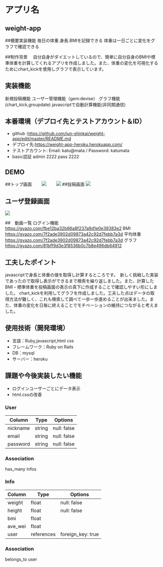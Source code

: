  # アプリ名 
 ## weight-app
 
 ##概要実装機能 
 毎日の体重.身長.BMIを記録できる
 体重は一日ごとに変化をグラフで確認できる
 
 ##制作背景
 　自分自身がダイエットしているので、簡単に自分自身のBMIや標準体重を計算してくれるアプリを作成しました。また、体重の変化を可視化するためにchart_kickを使用しグラフで表示しています。
## 実装機能
   新規投稿機能
   ユーザー管理機能（gem:devise）
   グラフ機能(chart_kick,groupdate)
   javascriptで自動計算機能(非同期通信)
   
   ## 本番環境（デプロイ先とテストアカウント＆ID）
- github :https://github.com/jun-shinkai/weight-app/edit/master/README.md
- デプロイ先:https://weight-app-heroku.herokuapp.com/
- テストアカウント: Email: katu@mata / Password: katumata
- basic認証    admin 2222     pass 2222
 ## DEMO
 ##トップ画面
 　　![](https://i.gyazo.com/24dfe836f70c1c3cd4c41d23da4ed865.png)
 　　![](https://i.gyazo.com/20a37dc7c0fd0697ce871b76bf01c6a2.png)
 ##投稿画面
 ![](https://i.gyazo.com/ecd51e363c9d337a6ab828e25d19c5a0.png)
 ## ユーザ登録画面
 ![](https://i.gyazo.com/c862bc2c2e1cd6b2e1c9669d65e607b0.png)
 
 ##　動画一覧
 ログイン機能   https://gyazo.com/fbe12ba32b66a8f237a9d1e0e39383e2
   BMI         https://gyazo.com/7f2ade3902d09873a42c92d7febb7a3d
   平均体重     https://gyazo.com/7f2ade3902d09873a42c92d7febb7a3d
   グラフ       https://gyazo.com/81bff9d3e3f8536b0c7b8e496db64912

 ## 工夫したポイント
 javascriptで身長と体重の値を取得し計算するところです。　新しく挑戦した実装であったので取得し表示ができるまで検索を繰り返しました。また、計算したBMI・標準体重を投稿画面の表示の真下に作成することで確認しやすい形にしました。
 chart_kickを利用してグラフを作成しました。工夫した点はデータの取得方法が難しく、これも検索して調べて一歩一歩進めることが出来ました。また、体重の変化を日毎に終えることでモチベーションの維持につながると考えました。
 
## 使用技術（開発環境）
  - 言語：Ruby,javascript,html css
  - フレームワーク：Ruby on Rails
  - DB：mysql
  - サーバー：heroku

## 課題や今後実装したい機能
 - ログインユーザーごとにデータ表示
 - html.cssの改善
　

### User  

|Column   |Type      |Options|
|---------|----------|-----------|
|nickname |string    |null: false|
|email    |string    |null: false|
|password |string    |null: false|

### Association
has_many infos

### Info

|Column   |Type      |Options|
|---------|----------|-----------|
|weight   |float     |null: false|
|height   |float     |null: false|
|bmi      |float  
|ave_wei  |float    
|user     |references|foreign_key: true|

### Association
belongs_to user

  
     
